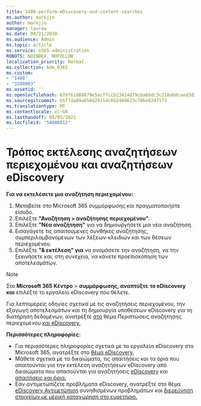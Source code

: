 ```yaml
---
title: 1488-perform-eDiscovery-and-content-searches
ms.author: markjjo
author: markjjo
manager: lauraw
ms.date: 04/21/2020
ms.audience: Admin
ms.topic: article
ms.service: o365-administration
ROBOTS: NOINDEX, NOFOLLOW
localization_priority: Normal
ms.collection: Adm_O365
ms.custom:
- "1488"
- "3200003"
ms.assetid: ''
ms.openlocfilehash: 678f61d88879e5ecf7ccb23414d79cba66dc3c218ab0caed3d2957d863e0596b
ms.sourcegitcommit: b5f7da89a650d2915dc652449623c78be6247175
ms.translationtype: MT
ms.contentlocale: el-GR
ms.lasthandoff: 08/05/2021
ms.locfileid: "54086812"
---
```

# <a name="how-to-perform-content-searches-and-ediscovery-searches"></a>Τρόπος εκτέλεσης αναζητήσεων περιεχομένου και αναζητήσεων eDiscovery

**Για να εκτελέσετε μια αναζήτηση περιεχομένου:**

1. Μεταβείτε στο Microsoft 365 συμμόρφωσης και πραγματοποιήστε είσοδο.
2. Επιλέξτε **"Αναζήτηση > αναζήτησης περιεχομένου".**
3. Επιλέξτε **"Νέα αναζήτηση"** για να δημιουργήσετε μια νέα αναζήτηση.
4. Εισαγάγετε τις απαιτούμενες συνθήκες αναζήτησης, συμπεριλαμβανομένων των λέξεων-κλειδιών και των θέσεων περιεχομένου.
5. Επιλέξτε **"& εκτέλεση" για** να ονομάσετε την αναζήτηση, να την ξεκινήσετε και, στη συνέχεια, να κάνετε προεπισκόπηση των αποτελεσμάτων.

> [!NOTE]
> Στο **Microsoft 365 Κέντρο**  >  **συμμόρφωσης, αναπτύξτε** **το eDiscovery και** επιλέξτε το εργαλείο eDiscovery που θέλετε.

Για λεπτομερείς οδηγίες σχετικά με τις αναζητήσεις περιεχομένου, την εξαγωγή αποτελεσμάτων και τη δημιουργία υποθέσεων eDiscovery για τη διατήρηση δεδομένων, ανατρέξτε [στο](/microsoft-365/compliance/content-search) θέμα Περιπτώσεις αναζήτησης περιεχομένου [και eDiscovery.](/microsoft-365/compliance/ediscovery-cases)

**Περισσότερες πληροφορίες:**

- Για περισσότερες πληροφορίες σχετικά με τα εργαλεία eDiscovery στο Microsoft 365, ανατρέξτε στο [θέμα eDiscovery.](/microsoft-365/compliance/ediscovery)
- Μάθετε σχετικά με τα δικαιώματα, τις απαιτήσεις και τα όρια που απαιτούνται για την εκτέλεση αναζητήσεων eDiscovery από δικαιώματα που απαιτούνται για αναζητήσεις [eDiscovery](/microsoft-365/compliance/assign-ediscovery-permissions) και [απαιτήσεις και όρια.](/microsoft-365/compliance/limits-for-content-search)
- Εάν αντιμετωπίζετε προβλήματα eDiscovery, ανατρέξτε στο θέμα [eDiscovery Αντιμετώπιση](/microsoft-365/compliance/ediscovery-troubleshooting-common-issues) συνηθισμένων προβλημάτων και [διερεύνηση στοιχείων με μερική καταχώρηση στο ευρετήριο.](/microsoft-365/compliance/investigating-partially-indexed-items-in-ediscovery)
